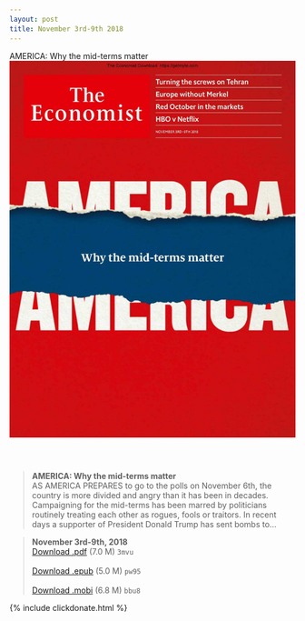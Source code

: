 ```yaml
---
layout: post
title: November 3rd-9th 2018
---
```


<div class="message">
	AMERICA: Why the mid-terms matter
</div>

<header class="xmas">
<div class="cover upload">
<img src="/public/img/the-economist/img_2018.11.03.jpg" />
</div>
</header>
<!--more-->

> **AMERICA: Why the mid-terms matter** <br/>
AS AMERICA PREPARES to go to the polls on November 6th, the country is more divided and angry than it has been in decades. Campaigning for the mid-terms has been marred by politicians routinely treating each other as rogues, fools or traitors. In recent days a supporter of President Donald Trump has sent bombs to...

> **November 3rd-9th, 2018**<br/>
[Download .pdf](https://pan.baidu.com/s/1FRxssUY9VXLHT3bFGGxmHw) (7.0 M)
`3mvu` <br/><br/>
[Download .epub](https://pan.baidu.com/s/1JLwneS-LNTq9b3nIaEuaGA) (5.0 M)
`pw95` <br/><br/>
[Download .mobi](https://pan.baidu.com/s/1Xjn-lycBAiTteN9kL4Kxpg) (6.8 M)
`bbu8`

{% include clickdonate.html %}
